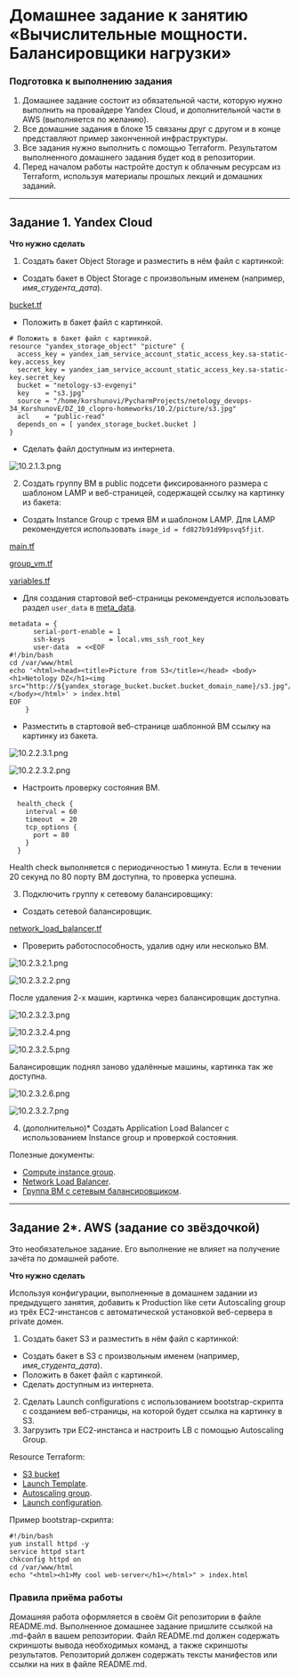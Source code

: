 # Домашнее задание к занятию «Вычислительные мощности. Балансировщики нагрузки»  

### Подготовка к выполнению задания

1. Домашнее задание состоит из обязательной части, которую нужно выполнить на провайдере Yandex Cloud, и дополнительной части в AWS (выполняется по желанию). 
2. Все домашние задания в блоке 15 связаны друг с другом и в конце представляют пример законченной инфраструктуры.  
3. Все задания нужно выполнить с помощью Terraform. Результатом выполненного домашнего задания будет код в репозитории. 
4. Перед началом работы настройте доступ к облачным ресурсам из Terraform, используя материалы прошлых лекций и домашних заданий.

---
## Задание 1. Yandex Cloud 

**Что нужно сделать**

1. Создать бакет Object Storage и разместить в нём файл с картинкой:

 - Создать бакет в Object Storage с произвольным именем (например, _имя_студента_дата_).

[bucket.tf](src/bucket.tf)

 - Положить в бакет файл с картинкой.

```commandline
# Положить в бакет файл с картинкой.
resource "yandex_storage_object" "picture" {
  access_key = yandex_iam_service_account_static_access_key.sa-static-key.access_key
  secret_key = yandex_iam_service_account_static_access_key.sa-static-key.secret_key
  bucket = "netology-s3-evgenyi"
  key    = "s3.jpg"
  source = "/home/korshunovi/PycharmProjects/netology_devops-34_KorshunovE/DZ_10_clopro-homeworks/10.2/picture/s3.jpg"
  acl    = "public-read"
  depends_on = [ yandex_storage_bucket.bucket ]
}
```

 - Сделать файл доступным из интернета.

![10.2.1.3.png](picture/10.2.1.3.png)
 
2. Создать группу ВМ в public подсети фиксированного размера с шаблоном LAMP и веб-страницей, содержащей ссылку на картинку из бакета:

 - Создать Instance Group с тремя ВМ и шаблоном LAMP. Для LAMP рекомендуется использовать `image_id = fd827b91d99psvq5fjit`.

[main.tf](src/main.tf)

[group_vm.tf](src/group_vm.tf)

[variables.tf](src/variables.tf)

 - Для создания стартовой веб-страницы рекомендуется использовать раздел `user_data` в [meta_data](https://cloud.yandex.ru/docs/compute/concepts/vm-metadata).

```commandline
metadata = {
      serial-port-enable = 1
      ssh-keys           = local.vms_ssh_root_key
      user-data  = <<EOF
#!/bin/bash
cd /var/www/html
echo '<html><head><title>Picture from S3</title></head> <body><h1>Netology DZ</h1><img src="http://${yandex_storage_bucket.bucket.bucket_domain_name}/s3.jpg"/></body></html>' > index.html
EOF
    }
```

 - Разместить в стартовой веб-странице шаблонной ВМ ссылку на картинку из бакета.

![10.2.2.3.1.png](picture/10.2.2.3.1.png)

![10.2.2.3.2.png](picture/10.2.2.3.2.png)

 - Настроить проверку состояния ВМ.

```commandline
  health_check {
    interval = 60
    timeout  = 20
    tcp_options {
      port = 80
    }
  }
```
 
Health check выполняется с периодичностью 1 минута. Если в течении 20 секунд по 80 порту ВМ доступна, то проверка успешна.

3. Подключить группу к сетевому балансировщику:

 - Создать сетевой балансировщик.

[network_load_balancer.tf](src/network_load_balancer.tf)

 - Проверить работоспособность, удалив одну или несколько ВМ.

![10.2.3.2.1.png](picture/10.2.3.2.1.png)

![10.2.3.2.2.png](picture/10.2.3.2.2.png)

После удаления 2-х машин, картинка через балансировщик доступна.

![10.2.3.2.3.png](picture/10.2.3.2.3.png)

![10.2.3.2.4.png](picture/10.2.3.2.4.png)

![10.2.3.2.5.png](picture/10.2.3.2.5.png)

Балансировщик поднял заново удалённые машины, картинка так же доступна.

![10.2.3.2.6.png](picture/10.2.3.2.6.png)

![10.2.3.2.7.png](picture/10.2.3.2.7.png)

4. (дополнительно)* Создать Application Load Balancer с использованием Instance group и проверкой состояния.

Полезные документы:

- [Compute instance group](https://registry.terraform.io/providers/yandex-cloud/yandex/latest/docs/resources/compute_instance_group).
- [Network Load Balancer](https://registry.terraform.io/providers/yandex-cloud/yandex/latest/docs/resources/lb_network_load_balancer).
- [Группа ВМ с сетевым балансировщиком](https://cloud.yandex.ru/docs/compute/operations/instance-groups/create-with-balancer).

---
## Задание 2*. AWS (задание со звёздочкой)

Это необязательное задание. Его выполнение не влияет на получение зачёта по домашней работе.

**Что нужно сделать**

Используя конфигурации, выполненные в домашнем задании из предыдущего занятия, добавить к Production like сети Autoscaling group из трёх EC2-инстансов с  автоматической установкой веб-сервера в private домен.

1. Создать бакет S3 и разместить в нём файл с картинкой:

 - Создать бакет в S3 с произвольным именем (например, _имя_студента_дата_).
 - Положить в бакет файл с картинкой.
 - Сделать доступным из интернета.
2. Сделать Launch configurations с использованием bootstrap-скрипта с созданием веб-страницы, на которой будет ссылка на картинку в S3. 
3. Загрузить три ЕС2-инстанса и настроить LB с помощью Autoscaling Group.

Resource Terraform:

- [S3 bucket](https://registry.terraform.io/providers/hashicorp/aws/latest/docs/resources/s3_bucket)
- [Launch Template](https://registry.terraform.io/providers/hashicorp/aws/latest/docs/resources/launch_template).
- [Autoscaling group](https://registry.terraform.io/providers/hashicorp/aws/latest/docs/resources/autoscaling_group).
- [Launch configuration](https://registry.terraform.io/providers/hashicorp/aws/latest/docs/resources/launch_configuration).

Пример bootstrap-скрипта:

```
#!/bin/bash
yum install httpd -y
service httpd start
chkconfig httpd on
cd /var/www/html
echo "<html><h1>My cool web-server</h1></html>" > index.html
```
### Правила приёма работы

Домашняя работа оформляется в своём Git репозитории в файле README.md. Выполненное домашнее задание пришлите ссылкой на .md-файл в вашем репозитории.
Файл README.md должен содержать скриншоты вывода необходимых команд, а также скриншоты результатов.
Репозиторий должен содержать тексты манифестов или ссылки на них в файле README.md.
